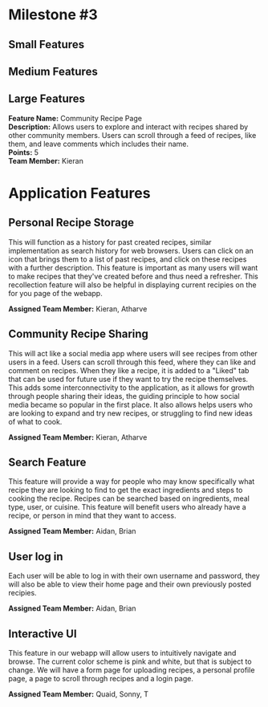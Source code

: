 # Milestone #3

## Small Features

## Medium Features

## Large Features
**Feature Name:** Community Recipe Page  
**Description:** Allows users to explore and interact with recipes shared by other community members. Users can scroll through a feed of recipes, like them, and leave comments which includes their name.  
**Points:** 5  
**Team Member:** Kieran

# Application Features


## Personal Recipe Storage

This will function as a history for past created recipes, similar implementation as search history for web browsers.
Users can click on an icon that brings them to a list of past recipes, and click on these recipes with a further description.
This feature is important as many users will want to make recipes that they've created before and thus need a refresher. This recollection feature will also be helpful in displaying current recipies on the for you page of the webapp.

**Assigned Team Member:** Kieran, Atharve

## Community Recipe Sharing

This will act like a social media app where users will see recipes from other users in a feed. Users can scroll through this
feed, where they can like and comment on recipes. When they like a recipe, it is added to a "Liked" tab that can be used for
future use if they want to try the recipe themselves. This adds some interconnectivity to the application, as it allows for growth
through people sharing their ideas, the guiding principle to how social media became so popular in the first place. It also allows
helps users who are looking to expand and try new recipes, or struggling to find new ideas of what to cook.

**Assigned Team Member:** Kieran, Atharve

## Search Feature

This feature will provide a way for people who may know specifically what recipe they are looking to find to get the exact
ingredients and steps to cooking the recipe. Recipes can be searched based on ingredients, meal type, user, or cuisine. This
feature will benefit users who already have a recipe, or person in mind that they want to access.

**Assigned Team Member:** Aidan, Brian

## User log in

Each user will be able to log in with their own username and password, they will also be able to view their home page and their own previously posted recipies.

**Assigned Team Member:** Aidan, Brian

## Interactive UI

This feature in our webapp will allow users to intuitively navigate and browse. The current color scheme is pink and white, but that is subject to change. We will have a form page for uploading recipes, a personal profile page, a page to scroll through recipes and a login page.

**Assigned Team Member:** Quaid, Sonny, T
